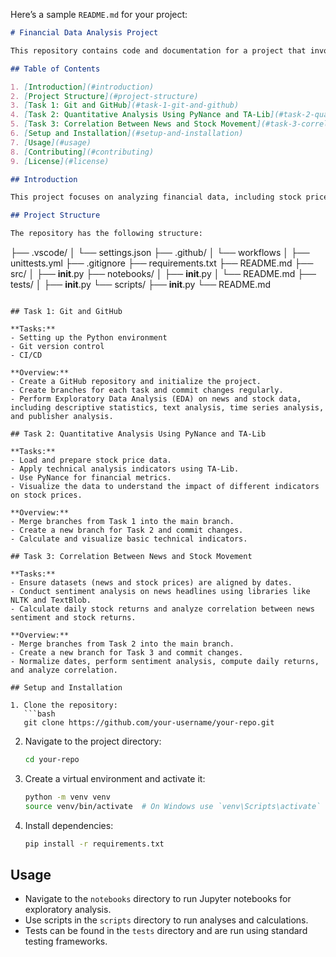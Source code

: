 Here’s a sample `README.md` for your project:

```markdown
# Financial Data Analysis Project

This repository contains code and documentation for a project that involves financial data analysis, sentiment analysis, and correlation analysis between news headlines and stock movements.

## Table of Contents

1. [Introduction](#introduction)
2. [Project Structure](#project-structure)
3. [Task 1: Git and GitHub](#task-1-git-and-github)
4. [Task 2: Quantitative Analysis Using PyNance and TA-Lib](#task-2-quantitative-analysis-using-pynance-and-talib)
5. [Task 3: Correlation Between News and Stock Movement](#task-3-correlation-between-news-and-stock-movement)
6. [Setup and Installation](#setup-and-installation)
7. [Usage](#usage)
8. [Contributing](#contributing)
9. [License](#license)

## Introduction

This project focuses on analyzing financial data, including stock prices and news headlines. The goal is to explore various aspects of the data, including technical indicators, sentiment analysis, and correlations between news and stock price movements.

## Project Structure

The repository has the following structure:

```
├── .vscode/
│   └── settings.json
├── .github/
│   └── workflows
│       ├── unittests.yml
├── .gitignore
├── requirements.txt
├── README.md
├── src/
│   ├── __init__.py
├── notebooks/
│   ├── __init__.py
│   └── README.md
├── tests/
│   ├── __init__.py
└── scripts/
    ├── __init__.py
    └── README.md
```

## Task 1: Git and GitHub

**Tasks:**
- Setting up the Python environment
- Git version control
- CI/CD

**Overview:**
- Create a GitHub repository and initialize the project.
- Create branches for each task and commit changes regularly.
- Perform Exploratory Data Analysis (EDA) on news and stock data, including descriptive statistics, text analysis, time series analysis, and publisher analysis.

## Task 2: Quantitative Analysis Using PyNance and TA-Lib

**Tasks:**
- Load and prepare stock price data.
- Apply technical analysis indicators using TA-Lib.
- Use PyNance for financial metrics.
- Visualize the data to understand the impact of different indicators on stock prices.

**Overview:**
- Merge branches from Task 1 into the main branch.
- Create a new branch for Task 2 and commit changes.
- Calculate and visualize basic technical indicators.

## Task 3: Correlation Between News and Stock Movement

**Tasks:**
- Ensure datasets (news and stock prices) are aligned by dates.
- Conduct sentiment analysis on news headlines using libraries like NLTK and TextBlob.
- Calculate daily stock returns and analyze correlation between news sentiment and stock returns.

**Overview:**
- Merge branches from Task 2 into the main branch.
- Create a new branch for Task 3 and commit changes.
- Normalize dates, perform sentiment analysis, compute daily returns, and analyze correlation.

## Setup and Installation

1. Clone the repository:
   ```bash
   git clone https://github.com/your-username/your-repo.git
   ```

2. Navigate to the project directory:
   ```bash
   cd your-repo
   ```

3. Create a virtual environment and activate it:
   ```bash
   python -m venv venv
   source venv/bin/activate  # On Windows use `venv\Scripts\activate`
   ```

4. Install dependencies:
   ```bash
   pip install -r requirements.txt
   ```

## Usage

- Navigate to the `notebooks` directory to run Jupyter notebooks for exploratory analysis.
- Use scripts in the `scripts` directory to run analyses and calculations.
- Tests can be found in the `tests` directory and are run using standard testing frameworks.

